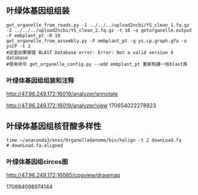 ## 叶绿体基因组组装

```
get_organelle_from_reads.py -1 ../../../upload2ncbi/YS_clean_1.fq.gz -2 ../../../upload2ncbi/YS_clean_2.fq.gz -t 16 -o getorganelle.output -F embplant_pt -R 10
get_organelle_from_assembly.py -F embplant_pt -g ys.cp.graph.gfa -o ysCP -t 2
#这里如果报错 BLAST Database error: Error: Not a valid version 4 database
#使用命令 get_organelle_config.py --add embplant_pt 重新构建一些blast库
```

### 叶绿体基因组组装和注释

http://47.96.249.172:16019/analyzer/annotate

http://47.96.249.172:16019/analyzer/view
170654022278923

## 叶绿体基因组核苷酸多样性

```
time ~/anaconda3/envs/OrganelleGenome/bin/halign -t 2 downLoad.fa
# downLoad.fa.aligned
```


### 叶绿体基因组circos图

http://47.96.249.172:16085/cpgview/drawmap

170884098974144

